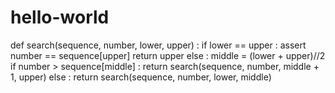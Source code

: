 # hello-world

def search(sequence, number, lower, upper) :
  if lower == upper :
    assert number == sequence[upper]
    return upper
  else :
    middle = (lower + upper)//2
    if number > sequence[middle] :
      return search(sequence, number, middle + 1, upper)
    else :
      return search(sequence, number, lower, middle)
